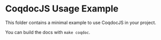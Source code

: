 # CoqdocJS Usage Example
This folder contains a minimal example to use CoqdocJS in your project.

You can build the docs with `make coqdoc`.
